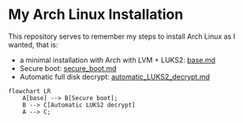 # My Arch Linux Installation

This repository serves to remember my steps to install Arch Linux as I wanted, that is:

- a minimal installation with Arch with LVM + LUKS2: [base.md](./base.md)
- Secure boot: [secure_boot.md](./secure_boot.md)
- Automatic full disk decrypt: [automatic_LUKS2_decrypt.md](./automatic_LUKS2_decrypt.md)

```mermaid
flowchart LR
    A[base] --> B[Secure boot];
    B --> C[Automatic LUKS2 decrypt]
    A --> C;
```
